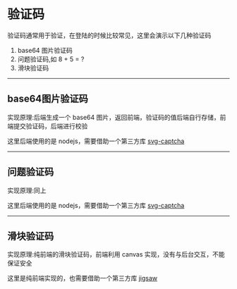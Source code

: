 # 验证码

验证码通常用于验证，在登陆的时候比较常见，这里会演示以下几种验证码  

1. base64 图片验证码
2. 问题验证码,如 8 + 5 = ?
3. 滑块验证码

----

## base64图片验证码

实现原理:后端生成一个 base64 图片，返回前端，验证码的值后端自行存储，前端提交验证码，后端进行校验  

这里后端使用的是 nodejs，需要借助一个第三方库 [svg-captcha](https://github.com/produck/svg-captcha)  

----

## 问题验证码

实现原理:同上  

这里后端使用的是 nodejs，需要借助一个第三方库 [svg-captcha](https://github.com/produck/svg-captcha)  

----

## 滑块验证码

实现原理:纯前端的滑块验证码，前端利用 canvas 实现，没有与后台交互，不能保证安全  

这里是纯前端实现的，也需要借助一个第三方库 [jigsaw](https://github.com/yeild/jigsaw)  
